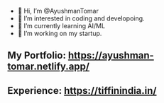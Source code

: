 - 👋 Hi, I’m @AyushmanTomar
- 👀 I’m interested in coding and developoing.
- 🌱 I’m currently learning AI/ML
- 💞️ I’m working on my startup.

## My Portfolio: https://ayushman-tomar.netlify.app/
## Experience: https://tiffinindia.in/

<!---
AyushmanTomar/AyushmanTomar is a ✨ special ✨ repository because its `README.md` (this file) appears on your GitHub profile.
You can click the Preview link to take a look at your changes.
--->
